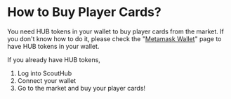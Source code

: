 # How to Buy Player Cards?

You need HUB tokens in your wallet to buy player cards from the market. If you don't know how to do it, please check the "[Metamask Wallet](metamask-wallet.md)" page to have HUB tokens in your wallet.

If you already have HUB tokens,&#x20;

1. Log into ScoutHub
2. Connect your wallet
3. Go to the market and buy your player cards!
